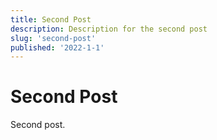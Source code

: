 ```yaml
---
title: Second Post
description: Description for the second post
slug: 'second-post'
published: '2022-1-1'
---
```


# Second Post

Second post.

